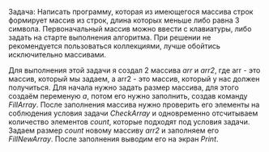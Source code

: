 Задача: Написать программу, которая из имеющегося массива строк формирует массив из строк, длина которых меньше либо равна 3 символа. Первоначальный массив можно ввести с клавиатуры, либо задать на старте выполнения алгоритма. При решении не рекомендуется пользоваться коллекциями, лучше обойтись исключительно массивами.

Для выполнения этой задачи я создал 2 массива *arr* и *arr2*, где arr - это массив, который мы задаем, а arr2 - это массив, который у нас должен получиться. Для начала нужно задать размер массива, для этого создаём переменую *а*, потом его нужно заполнить, создав команду *FillArray*. После заполнения массива нужно проверить его элементы на соблюдения условия задачи *CheckArray* и одновременно отсчитываем количество элементов *count*, которые подходят под условия задачи. Задаем размер *count* новому массиву *arr2* и заполняем его *FillNewArray*. После заполнения выводим его на экран *Print*.